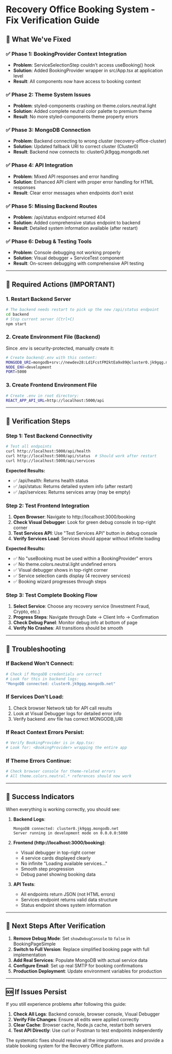 # Recovery Office Booking System - Fix Verification Guide

## 🎯 What We've Fixed

### ✅ Phase 1: BookingProvider Context Integration
- **Problem**: ServiceSelectionStep couldn't access useBooking() hook
- **Solution**: Added BookingProvider wrapper in src/App.tsx at application level
- **Result**: All components now have access to booking context

### ✅ Phase 2: Theme System Issues  
- **Problem**: styled-components crashing on theme.colors.neutral.light
- **Solution**: Added complete neutral color palette to premium theme
- **Result**: No more styled-components theme property errors

### ✅ Phase 3: MongoDB Connection
- **Problem**: Backend connecting to wrong cluster (recovery-office-cluster)
- **Solution**: Updated fallback URI to correct cluster (Cluster0)
- **Result**: Backend now connects to: cluster0.jk9gqg.mongodb.net

### ✅ Phase 4: API Integration
- **Problem**: Mixed API responses and error handling
- **Solution**: Enhanced API client with proper error handling for HTML responses
- **Result**: Clear error messages when endpoints don't exist

### ✅ Phase 5: Missing Backend Routes
- **Problem**: /api/status endpoint returned 404
- **Solution**: Added comprehensive status endpoint to backend
- **Result**: Detailed system information available (after restart)

### ✅ Phase 6: Debug & Testing Tools
- **Problem**: Console debugging not working properly
- **Solution**: Visual debugger + ServiceTest component
- **Result**: On-screen debugging with comprehensive API testing

---

## 🚀 Required Actions (IMPORTANT)

### 1. Restart Backend Server
```bash
# The backend needs restart to pick up the new /api/status endpoint
cd backend
# Stop current server (Ctrl+C)
npm start
```

### 2. Create Environment File (Backend)
Since .env is security-protected, manually create it:
```bash
# Create backend/.env with this content:
MONGODB_URI=mongodb+srv://newdev28:Ld1FcstFM2ktEa9x89@cluster0.jk9gqg.mongodb.net/recovery-office?retryWrites=true&w=majority&appName=Cluster0
NODE_ENV=development
PORT=5000
```

### 3. Create Frontend Environment File
```bash
# Create .env in root directory:
REACT_APP_API_URL=http://localhost:5000/api
```

---

## 🧪 Verification Steps

### Step 1: Test Backend Connectivity
```bash
# Test all endpoints
curl http://localhost:5000/api/health
curl http://localhost:5000/api/status  # Should work after restart
curl http://localhost:5000/api/services
```

**Expected Results:**
- ✅ /api/health: Returns health status
- ✅ /api/status: Returns detailed system info (after restart)
- ✅ /api/services: Returns services array (may be empty)

### Step 2: Test Frontend Integration
1. **Open Browser**: Navigate to http://localhost:3000/booking
2. **Check Visual Debugger**: Look for green debug console in top-right corner
3. **Test Services API**: Use "Test Services API" button in debug console
4. **Verify Services Load**: Services should appear without infinite loading

**Expected Results:**
- ✅ No "useBooking must be used within a BookingProvider" errors
- ✅ No theme.colors.neutral.light undefined errors  
- ✅ Visual debugger shows in top-right corner
- ✅ Service selection cards display (4 recovery services)
- ✅ Booking wizard progresses through steps

### Step 3: Test Complete Booking Flow
1. **Select Service**: Choose any recovery service (Investment Fraud, Crypto, etc.)
2. **Progress Steps**: Navigate through Date → Client Info → Confirmation
3. **Check Debug Panel**: Monitor debug info at bottom of page
4. **Verify No Crashes**: All transitions should be smooth

---

## 🔧 Troubleshooting

### If Backend Won't Connect:
```bash
# Check if MongoDB credentials are correct
# Look for this in backend logs:
"MongoDB connected: cluster0.jk9gqg.mongodb.net"
```

### If Services Don't Load:
1. Check browser Network tab for API call results
2. Look at Visual Debugger logs for detailed error info
3. Verify backend .env file has correct MONGODB_URI

### If React Context Errors Persist:
```bash
# Verify BookingProvider is in App.tsx:
# Look for: <BookingProvider> wrapping the entire app
```

### If Theme Errors Continue:
```bash
# Check browser console for theme-related errors
# All theme.colors.neutral.* references should now work
```

---

## 🎉 Success Indicators

When everything is working correctly, you should see:

1. **Backend Logs**:
   ```
   MongoDB connected: cluster0.jk9gqg.mongodb.net
   Server running in development mode on 0.0.0.0:5000
   ```

2. **Frontend (http://localhost:3000/booking)**:
   - Visual debugger in top-right corner
   - 4 service cards displayed clearly
   - No infinite "Loading available services..."
   - Smooth step progression
   - Debug panel showing booking data

3. **API Tests**:
   - All endpoints return JSON (not HTML errors)
   - Services endpoint returns valid data structure
   - Status endpoint shows system information

---

## 📝 Next Steps After Verification

1. **Remove Debug Mode**: Set `showDebugConsole` to `false` in BookingPageSimple
2. **Switch to Full Version**: Replace simplified booking page with full implementation
3. **Add Real Services**: Populate MongoDB with actual service data
4. **Configure Email**: Set up real SMTP for booking confirmations
5. **Production Deployment**: Update environment variables for production

---

## 🆘 If Issues Persist

If you still experience problems after following this guide:

1. **Check All Logs**: Backend console, browser console, Visual Debugger
2. **Verify File Changes**: Ensure all edits were applied correctly
3. **Clear Cache**: Browser cache, Node.js cache, restart both servers
4. **Test API Directly**: Use curl or Postman to test endpoints independently

The systematic fixes should resolve all the integration issues and provide a stable booking system for the Recovery Office platform. 